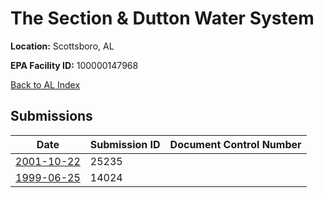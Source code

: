 # The Section & Dutton Water System

**Location:** Scottsboro, AL

**EPA Facility ID:** 100000147968

[Back to AL Index](../../index.md)

## Submissions

| Date | Submission ID | Document Control Number |
|------|--------------|-------------------------|
| [2001-10-22](submissions/25235.md) | 25235 |  |
| [1999-06-25](submissions/14024.md) | 14024 |  |
